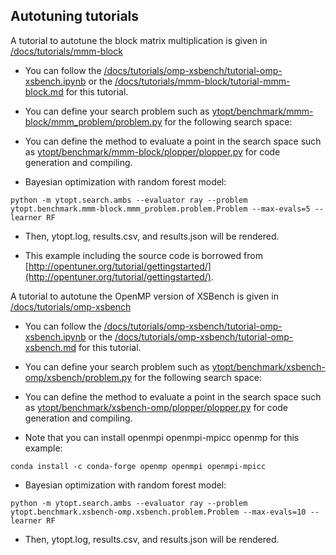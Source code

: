 ## Autotuning tutorials

A tutorial to autotune the block matrix multiplication is given in [/docs/tutorials/mmm-block](https://github.com/ytopt-team/ytopt/tree/tutorial/docs/tutorials/mmm-block/)

* You can follow the [/docs/tutorials/omp-xsbench/tutorial-omp-xsbench.ipynb](https://github.com/ytopt-team/ytopt/tree/tutorial/docs/tutorials/omp-xsbench/tutorial-omp-xsbench.ipynb) or the [/docs/tutorials/mmm-block/tutorial-mmm-block.md](https://github.com/ytopt-team/ytopt/tree/tutorial/docs/tutorials/mmm-block/tutorial-mmm-block.md) for this tutorial. 

* You can define your search problem such as [ytopt/benchmark/mmm-block/mmm_problem/problem.py](https://github.com/ytopt-team/ytopt/tree/ytopt/benchmark/mmm-block/mmm_problem/problem.py) for the following search space:

* You can define the method to evaluate a point in the search space such as [ytopt/benchmark/mmm-block/plopper/plopper.py](https://github.com/ytopt-team/ytopt/tree/ytopt/benchmark/mmm-block/plopper/plopper.py) for code generation and compiling.

* Bayesian optimization with random forest model:
```
python -m ytopt.search.ambs --evaluator ray --problem ytopt.benchmark.mmm-block.mmm_problem.problem.Problem --max-evals=5 --learner RF
```
* Then, ytopt.log, results.csv, and results.json will be rendered. 

* This example including the source code is borrowed from [http://opentuner.org/tutorial/gettingstarted/](http://opentuner.org/tutorial/gettingstarted/). 

A tutorial to autotune the OpenMP version of XSBench is given in [/docs/tutorials/omp-xsbench](https://github.com/ytopt-team/ytopt/tree/tutorial/docs/tutorials/omp-xsbench/)

* You can follow the [/docs/tutorials/omp-xsbench/tutorial-omp-xsbench.ipynb](https://github.com/ytopt-team/ytopt/tree/tutorial/docs/tutorials/omp-xsbench/tutorial-omp-xsbench.ipynb) or the [/docs/tutorials/omp-xsbench/tutorial-omp-xsbench.md](https://github.com/ytopt-team/ytopt/tree/tutorial/docs/tutorials/omp-xsbench/tutorial-omp-xsbench.md) for this tutorial. 

* You can define your search problem such as [ytopt/benchmark/xsbench-omp/xsbench/problem.py](https://github.com/ytopt-team/ytopt/tree/ytopt/benchmark/xsbench-omp/xsbench/problem.py) for the following search space:

* You can define the method to evaluate a point in the search space such as [ytopt/benchmark/xsbench-omp/plopper/plopper.py](https://github.com/ytopt-team/ytopt/tree/ytopt/benchmark/xsbench-omp/plopper/plopper.py) for code generation and compiling.

* Note that you can install openmpi openmpi-mpicc openmp for this example:
```
conda install -c conda-forge openmp openmpi openmpi-mpicc
```

* Bayesian optimization with random forest model:
```
python -m ytopt.search.ambs --evaluator ray --problem ytopt.benchmark.xsbench-omp.xsbench.problem.Problem --max-evals=10 --learner RF
```
* Then, ytopt.log, results.csv, and results.json will be rendered. 

<!--
An example to autotune the hybrid MPI/OpenMP version of XSBench is given in [ytopt/benchmark/xsbench-mpi-omp/xsbench/](https://github.com/jke513/ytopt/blob/master/ytopt/benchmark/xsbench-mpi-omp/xsbench/).

 An example to autotune the deep learning mnist problem is given in [ytopt/benchmark/dl/](https://github.com/jke513/ytopt/tree/master/ytopt/benchmark/dl).

 You can define your search problem such as:

* An example to autotune the OpenMP version of XSBench is given in [ytopt/benchmark/xsbench-omp/xsbench/problem.py](https://github.com/jke513/ytopt/blob/master/ytopt/benchmark/xsbench-omp/xsbench/problem.py).

```
cs = CS.ConfigurationSpace(seed=1234)
# number of threads
p0= CSH.OrdinalHyperparameter(name='p0', sequence=['4','5','6','7','8'], default_value='8')
#block size for openmp dynamic schedule
p1= CSH.OrdinalHyperparameter(name='p1', sequence=['10','20','40','64','80','100','128','160','200'], default_value='100')
#clang unrolling
#omp parallel
p2= CSH.CategoricalHyperparameter(name='p2', choices=["#pragma omp parallel for", " "], default_value=' ')

cs.add_hyperparameters([p0, p1, p2])
```



* An example to autotune the hybrid MPI/OpenMP version of XSBench is given in [ytopt/benchmark/xsbench-mpi-omp/xsbench/problem.py](https://github.com/jke513/ytopt/blob/master/ytopt/benchmark/xsbench-mpi-omp/xsbench/problem.py).

```

``` -->


